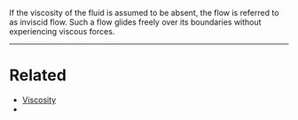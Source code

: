 If the viscosity of the fluid is assumed to be absent, the flow is referred to as inviscid flow. Such a flow glides freely over its boundaries without experiencing viscous forces.

---
# Related 
- [Viscosity](Viscosity.md) 
- 